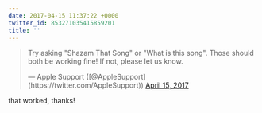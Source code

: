 ```yaml
---
date: 2017-04-15 11:37:22 +0000
twitter_id: 853271035415859201
title: ''
---
```


<blockquote class="twitter-tweet"><p lang="en" dir="ltr">Try asking &quot;Shazam That Song&quot; or &quot;What is this song&quot;.  Those should both be working fine!  If not, please let us know.</p>&mdash; Apple Support ([@AppleSupport](https://twitter.com/AppleSupport)) <a href="https://twitter.com/AppleSupport/status/853270798227865601?ref_src=twsrc%5Etfw">April 15, 2017</a></blockquote>
<script async src="https://platform.twitter.com/widgets.js" charset="utf-8"></script>

that worked, thanks!
